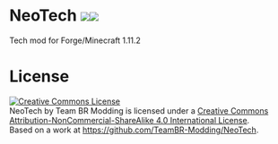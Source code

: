 NeoTech <a href='https://minecraft.curseforge.com/projects/neotech'> <img src='http://cf.way2muchnoise.eu/full_neotech_downloads.svg'><img src='http://cf.way2muchnoise.eu/versions/neotech_latest.svg'></a>
===============
Tech mod for Forge/Minecraft 1.11.2

License
===============
<a rel="license" href="http://creativecommons.org/licenses/by-nc-sa/4.0/"><img alt="Creative Commons License" style="border-width:0" src="https://i.creativecommons.org/l/by-nc-sa/4.0/88x31.png" /></a><br /><span xmlns:dct="http://purl.org/dc/terms/" property="dct:title">NeoTech</span> by <span xmlns:cc="http://creativecommons.org/ns#" property="cc:attributionName">Team BR Modding</span> is licensed under a <a rel="license" href="http://creativecommons.org/licenses/by-nc-sa/4.0/">Creative Commons Attribution-NonCommercial-ShareAlike 4.0 International License</a>.<br />Based on a work at <a xmlns:dct="http://purl.org/dc/terms/" href="https://github.com/TeamBR-Modding/NeoTech" rel="dct:source">https://github.com/TeamBR-Modding/NeoTech</a>.


